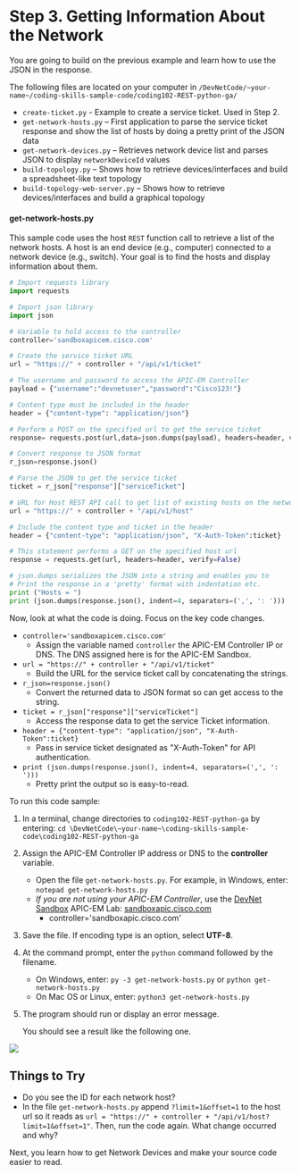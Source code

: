# Step 3. Getting Information About the Network

You are going to build on the previous example and learn how to use the JSON in the response.

The following files are located on your computer in  `/DevNetCode/~your-name~/coding-skills-sample-code/coding102-REST-python-ga/`
* `create-ticket.py` - Example to create a service ticket. Used in Step 2.
* `get-network-hosts.py` – First application to parse the service ticket response and show the list of hosts by doing a pretty print of the JSON data
* `get-network-devices.py` – Retrieves network device list and parses JSON to display `networkDeviceId` values
* `build-topology.py` – Shows how to retrieve devices/interfaces and build a spreadsheet-like text topology
* `build-topology-web-server.py` – Shows how to retrieve devices/interfaces and build a graphical topology


#### get-network-hosts.py
This sample code uses the host `REST` function call to retrieve a list of the network hosts. A host is an end device (e.g., computer) connected to a network device (e.g., switch). Your goal is to find the hosts and display information about them.


```python
# Import requests library
import requests

# Import json library
import json

# Variable to hold access to the controller
controller='sandboxapicem.cisco.com'

# Create the service ticket URL
url = "https://" + controller + "/api/v1/ticket"

# The username and password to access the APIC-EM Controller
payload = {"username":"devnetuser","password":"Cisco123!"}

# Content type must be included in the header
header = {"content-type": "application/json"}

# Perform a POST on the specified url to get the service ticket
response= requests.post(url,data=json.dumps(payload), headers=header, verify=False)

# Convert response to JSON format
r_json=response.json()

# Parse the JSON to get the service ticket
ticket = r_json["response"]["serviceTicket"]

# URL for Host REST API call to get list of existing hosts on the network.
url = "https://" + controller + "/api/v1/host"

# Include the content type and ticket in the header
header = {"content-type": "application/json", "X-Auth-Token":ticket}

# This statement performs a GET on the specified host url
response = requests.get(url, headers=header, verify=False)

# json.dumps serializes the JSON into a string and enables you to
# Print the response in a 'pretty' format with indentation etc.
print ("Hosts = ")
print (json.dumps(response.json(), indent=4, separators=(',', ': ')))
```

Now, look at what the code is doing. Focus on the key code changes.

* `controller='sandboxapicem.cisco.com'`
    * Assign the variable named `controller` the APIC-EM Controller IP or DNS. The DNS assigned here is for the APIC-EM Sandbox.
* `url = "https://" + controller + "/api/v1/ticket"`
    * Build the URL for the service ticket call by concatenating the strings.
* `r_json=response.json()`
    * Convert the returned data to JSON format so can get access to the string.
* `ticket = r_json["response"]["serviceTicket"]`
    * Access the response data to get the service Ticket information.
* `header = {"content-type": "application/json", "X-Auth-Token":ticket}`
    * Pass in service ticket designated as "X-Auth-Token" for API authentication.
* `print (json.dumps(response.json(), indent=4, separators=(',', ': ')))`
    * Pretty print the output so is easy-to-read.

To run this code sample:
1. In a terminal, change directories to `coding102-REST-python-ga` by entering:
    `cd \DevNetCode\~your-name~\coding-skills-sample-code\coding102-REST-python-ga`
2. Assign the APIC-EM Controller IP address or DNS to the **controller** variable.
    * Open the file `get-network-hosts.py`. For example, in Windows, enter: `notepad get-network-hosts.py`
    * *If you are not using your APIC-EM Controller*, use the [DevNet Sandbox](https://developer.cisco.com/site/devnet/sandbox/) APIC-EM Lab: [sandboxapic.cisco.com](https://sandboxapicem.cisco.com)
        * controller='sandboxapic.cisco.com'
3. Save the file. If encoding type is an option, select **UTF-8**.
4. At the command prompt, enter the `python` command followed by the filename.
    * On Windows, enter: `py -3 get-network-hosts.py` or `python get-network-hosts.py`
    * On Mac OS or Linux, enter: `python3 get-network-hosts.py`
5. The program should run or display an error message.

    You should see a result like the following one.

![](/posts/files/coding-102-rest-python-ga/assets/images/get-hosts.png)

## Things to Try
* Do you see the ID for each network host?  
* In the file `get-network-hosts.py` append `?limit=1&offset=1` to the host url so it reads as `url = "https://" + controller + "/api/v1/host?limit=1&offset=1"`. Then, run the code again. What change occurred and why?

Next, you learn how to get Network Devices and make your source code easier to read.
